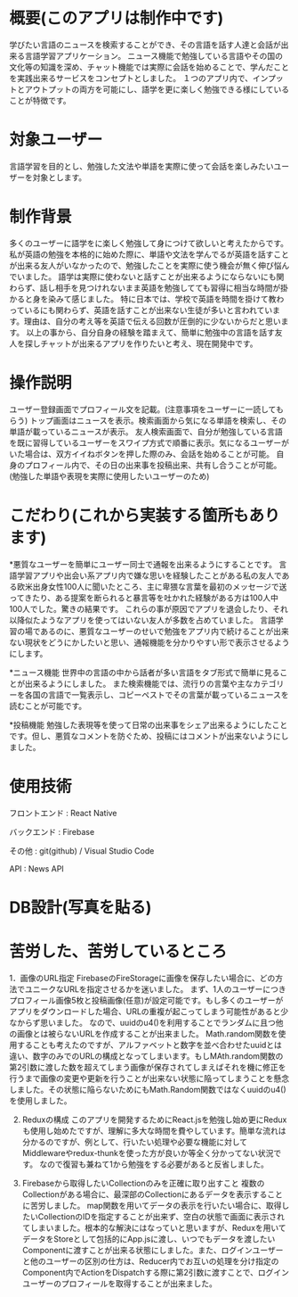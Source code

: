 # 概要(このアプリは制作中です)

学びたい言語のニュースを検索することができ、その言語を話す人達と会話が出来る言語学習アプリケーション。
ニュース機能で勉強している言語やその国の文化等の知識を深め、チャット機能では実際に会話を始めることで、学んだことを実践出来るサービスをコンセプトとしました。
１つのアプリ内で、インプットとアウトプットの両方を可能にし、語学を更に楽しく勉強できる様にしていることが特徴です。

# 対象ユーザー

言語学習を目的とし、勉強した文法や単語を実際に使って会話を楽しみたいユーザーを対象とします。

# 制作背景

多くのユーザーに語学をに楽しく勉強して身につけて欲しいと考えたからです。
私が英語の勉強を本格的に始めた際に、単語や文法を学んでるが英語を話すことが出来る友人がいなかったので、勉強したことを実際に使う機会が無く伸び悩んでいました。
語学は実際に使わないと話すことが出来るようにならないにも関わらず、話し相手を見つけれないまま英語を勉強してても習得に相当な時間が掛かると身を染みて感じました。
特に日本では、学校で英語を時間を掛けて教わっているにも関わらず、英語を話すことが出来ない生徒が多いと言われています。理由は、自分の考え等を英語で伝える回数が圧倒的に少ないからだと思います。
以上の事から、自分自身の経験を踏まえて、簡単に勉強中の言語を話す友人を探しチャットが出来るアプリを作りたいと考え、現在開発中です。　

# 操作説明
ユーザー登録画面でプロフィール文を記載。(注意事項をユーザーに一読してもらう)
トップ画面はニュースを表示。検索画面から気になる単語を検索し、その単語が載っているニュースが表示。
友人検索画面で、自分が勉強している言語を既に習得しているユーザーをスワイプ方式で順番に表示。気になるユーザーがいた場合は、双方イイねボタンを押した際のみ、会話を始めることが可能。
自身のプロフィール内で、その日の出来事を投稿出来、共有し合うことが可能。(勉強した単語や表現を実際に使用したいユーザーのため)

# こだわり(これから実装する箇所もあります)

*悪質なユーザーを簡単にユーザー同士で通報を出来るようにすることです。
言語学習アプリや出会い系アプリ内で嫌な思いを経験したことがある私の友人である欧米出身女性100人に聞いたところ、主に卑猥な言葉を最初のメッセージで送ってきたり、ある提案を断られると暴言等を吐かれた経験がある方は100人中100人でした。驚きの結果です。
これらの事が原因でアプリを退会したり、それ以降似たようなアプリを使ってはいない友人が多数を占めていました。
言語学習の場であるのに、悪質なユーザーのせいで勉強をアプリ内で続けることが出来ない現状をどうにかしたいと思い、通報機能を分かりやすい形で表示させるようにします。

*ニュース機能
世界中の言語の中から話者が多い言語をタブ形式で簡単に見ることが出来るようにしました。
また検索機能では、流行りの言葉や主なカテゴリーを各国の言語で一覧表示し、コピーペストでその言葉が載っているニュースを読むことが可能です。

*投稿機能
勉強した表現等を使って日常の出来事をシェア出来るようにしたことです。但し、悪質なコメントを防ぐため、投稿にはコメントが出来ないようにしました。

# 使用技術

フロントエンド : React Native

バックエンド : Firebase

その他 : git(github) / Visual Studio Code

API : News API

# DB設計(写真を貼る)

# 苦労した、苦労しているところ
 1．画像のURL指定
FirebaseのFireStorageに画像を保存したい場合に、どの方法でユニークなURLを指定させるかを迷いました。
まず、1人のユーザーにつきプロフィール画像5枚と投稿画像(任意)が設定可能です。もし多くのユーザーがアプリをダウンロードした場合、URLの重複が起こってしまう可能性があると少なからず思いました。
なので、uuidのu4()を利用することでランダムに且つ他の画像とは被らないURLを作成することが出来ました。
Math.random関数を使用することも考えたのですが、アルファベットと数字を並べ合わせたuuidとは違い、数字のみでのURLの構成となってしまいます。もしMAth.random関数の第2引数に渡した数を超えてしまう画像が保存されてしまえばそれを機に修正を行うまで画像の変更や更新を行うことが出来ない状態に陥ってしまうことを懸念しました。その状態に陥らないためにもMath.Random関数ではなくuuidのu4()を使用しました。

 2. Reduxの構成
このアプリを開発するためにReact.jsを勉強し始め更にReduxも使用し始めたですが、理解に多大な時間を費やしています。簡単な流れは分かるのですが、例として、行いたい処理や必要な機能に対してMiddlewareやredux-thunkを使った方が良いか等全く分かってない状況です。
なので復習も兼ねて1から勉強をする必要があると反省しました。

 3. Firebaseから取得したいCollectionのみを正確に取り出すこと
複数のCollectionがある場合に、最深部のCollectionにあるデータを表示することに苦労しました。
map関数を用いてデータの表示を行いたい場合に、取得したいCollectionのIDを指定することが出来ず、空白の状態で画面に表示されてしまいました。根本的な解決にはなっていと思いますが、Reduxを用いてデータをStoreとして包括的にApp.jsに渡し、いつでもデータを渡したいComponentに渡すことが出来る状態にしました。また、ログインユーザーと他のユーザーの区別の仕方は、Reducer内でお互いの処理を分け指定のComponent内でActionをDispatchする際に第2引数に渡すことで、ログインユーザーのプロフィールを取得することが出来ました。
